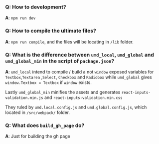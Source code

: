 ### Q: How to development? 
**A**: ```npm run dev```

### Q: How to compile the ultimate files? 
**A**: ```npm run compile```, and the files will be locating in ```/lib``` folder.


### Q: What is the difference between ```umd_local```, ```umd_global``` and ```umd_global_min``` in the script of ```package.json```?
**A**: ```umd_local``` intend to compile / build a not ```window``` exposed variables for ```Textbox```,```Textarea``` ,```Select```, ```Checkbox``` and ```Radiobox```
while ```umd_global``` gives ```window.Textbox = Textbox``` if ```window``` exists.

Lastly ```umd_global_min``` minifies the assets and generates ```react-inputs-validation.min.js``` and ```react-inputs-validation.min.css```

They ruled by ```umd.local.config.js``` and ```umd.global.config.js```, which located in ```/src/webpack/``` folder.

### Q: What does ```build_gh_page``` do?
**A**: Just for building the gh page

